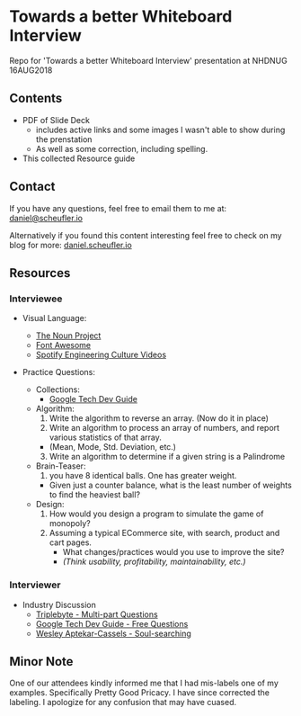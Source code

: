 # Towards a better Whiteboard Interview

Repo for 'Towards a better Whiteboard Interview' presentation at NHDNUG 16AUG2018

## Contents

- PDF of Slide Deck
  - includes active links and some images I wasn't able to show during the prenstation
  - As well as some correction, including spelling.
- This collected Resource guide

## Contact

If you have any questions, feel free to email them to me at: [daniel@scheufler.io](mailto:daniel@scheufler.io)

Alternatively if you found this content interesting feel free to check on my blog for more: [daniel.scheufler.io](https://daniel.scheufler.io)

## Resources

### Interviewee

- Visual Language:

  - [The Noun Project](https://thenounproject.com/)
  - [Font Awesome](https://fontawesome.com/)
  - [Spotify Engineering Culture Videos](https://www.youtube.com/watch?v=4GK1NDTWbkY)

- Practice Questions:
  - Collections:
    - [Google Tech Dev Guide](http://techdevguide.withgoogle.com)
  - Algorithm:
    1. Write the algorithm to reverse an array. (Now do it in place)
    2. Write an algorithm to process an array of numbers, and report various statistics of that array.
    - (Mean, Mode, Std. Deviation, etc.)
    3. Write an algorithm to determine if a given string is a Palindrome
  - Brain-Teaser:
    1. you have 8 identical balls. One has greater weight.
    - Given just a counter balance, what is the least number of weights to find the heaviest ball?
  - Design:
    1. How would you design a program to simulate the game of monopoly?
    2. Assuming a typical ECommerce site, with search, product and cart pages.
       - What changes/practices would you use to improve the site?
       - _(Think usability, profitability, maintainability, etc.)_

### Interviewer

- Industry Discussion
  - [Triplebyte - Multi-part Questions](https://triplebyte.com/blog/how-to-interview-engineers)
  - [Google Tech Dev Guide - Free Questions](https://techdevguide.withgoogle.com/)
  - [Wesley Aptekar-Cassels - Soul-searching ](http://blog.wesleyac.com/posts/two-interview-questions)

## Minor Note

One of our attendees kindly informed me that I had mis-labels one of my examples. Specifically Pretty Good Pricacy. I have since corrected the labeling. I apologize for any confusion that may have cuased.
